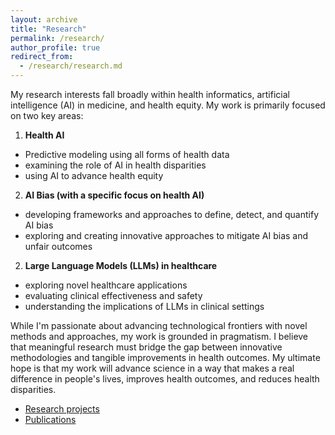 ```yaml
---
layout: archive
title: "Research"
permalink: /research/
author_profile: true
redirect_from: 
  - /research/research.md
---
```


My research interests fall broadly within health informatics, artificial intelligence (AI) in medicine, and health equity. My work is primarily focused on two key areas:

1. **Health AI**
  - Predictive modeling using all forms of health data
  - examining the role of AI in health disparities
  - using AI to advance health equity

2. **AI Bias (with a specific focus on health AI)** 
  - developing frameworks and approaches to define, detect, and quantify AI bias
  - exploring and creating innovative approaches to mitigate AI bias and unfair outcomes

2. **Large Language Models (LLMs) in healthcare** 
  - exploring novel healthcare applications
  - evaluating clinical effectiveness and safety
  - understanding the implications of LLMs in clinical settings

While I'm passionate about advancing technological frontiers with novel methods and approaches, my work is grounded in pragmatism. I believe that meaningful research must bridge the gap between innovative methodologies and tangible improvements in health outcomes. My ultimate hope is that my work will advance science in a way that makes a real difference in people's lives, improves health outcomes, and reduces health disparities.

- [Research projects](.)
- [Publications](/research/publications/)